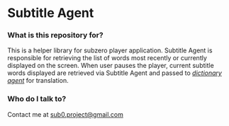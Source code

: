 # Subtitle Agent #


### What is this repository for? ###
This is a helper library for subzero player application.
Subtitle Agent is responsible for retrieving the list of words most recently or currently displayed on the screen. When user pauses the player, current subtitle words displayed are retrieved via Subtitle Agent and passed to *[dictionary agent](https://bitbucket.org/giorgimode/dictionary-agent)* for translation.

### Who do I talk to? ###

Contact me at sub0.project@gmail.com